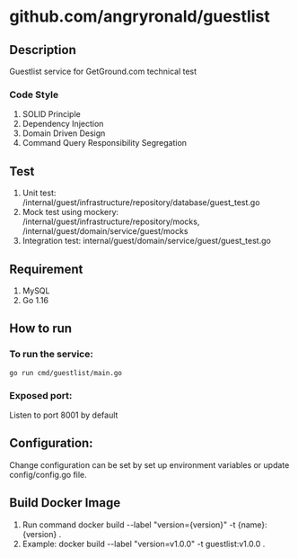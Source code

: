 # github.com/angryronald/guestlist

## Description
Guestlist service for GetGround.com technical test

### Code Style
1. SOLID Principle
2. Dependency Injection
3. Domain Driven Design
4. Command Query Responsibility Segregation

## Test
1. Unit test: /internal/guest/infrastructure/repository/database/guest_test.go
2. Mock test using mockery: /internal/guest/infrastructure/repository/mocks, /internal/guest/domain/service/guest/mocks
3. Integration test: internal/guest/domain/service/guest/guest_test.go

## Requirement
1. MySQL
3. Go 1.16

## How to run 

### To run the service:
`go run cmd/guestlist/main.go`

### Exposed port:
Listen to port 8001 by default

## Configuration:
Change configuration can be set by set up environment variables or update config/config.go file.

## Build Docker Image
1. Run command docker build --label "version={version}" -t {name}:{version} .
2. Example: docker build --label "version=v1.0.0" -t guestlist:v1.0.0 .